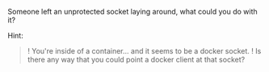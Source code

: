 Someone left an unprotected socket laying around, what could you do with it?

Hint:
>! You're inside of a container... and it seems to be a docker socket. 
>! Is there any way that you could point a docker client at that socket?
